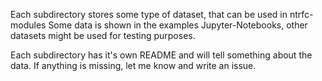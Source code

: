 Each subdirectory stores some type of dataset, that can be used in ntrfc-modules
Some data is shown in the examples Jupyter-Notebooks, other datasets might be used for testing purposes.

Each subdirectory has it's own README and will tell something about the data.
If anything is missing, let me know and write an issue.
